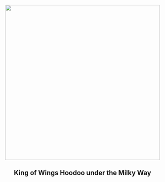 
<p align="center"><img src="https://apod.nasa.gov/apod/image/2407/KingOfWings_Pinkston_960.jpg" width="500" height="500"></p>
<h2 align="center"> King of Wings Hoodoo under the Milky Way </h2>
